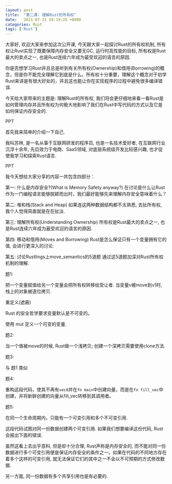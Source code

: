 ```yaml
---
layout: post
title:  "第二课: 理解Rust的所有权"
date:   2021-07-31 20:19:20 +0800
categories: Rust
tags: ['Rust']
---
```


大家好, 欢迎大家来参加这次公开课, 今天跟大家一起探讨Rust的所有权机制, 所有权让Rust实现了既要保障内存安全又要无GC, 运行时高性能的目标, 所有权是Rust最大的卖点之一, 也是Rust连续六年成为最受欢迎的语言的原因.

你是否想学习Rust并且总是听到有关所有权(Ownership)和借用(Borrowing)的概念，但是你不能完全理解它到底是什么。所有权十分重要，理解这个概念对于初学Rust来讲是有很大好处的，并且这也能让你在实现程序的过程中避免很多编译错误.

今天给大家带来的主题是: 理解Rust的所有权, 我们将会更仔细地来看一看Rust是如何管理内存并且所有权为何极大地影响了我们在Rust中写代码的方式以及它是如何保证内存安全的.

PPT

首先我来简单的介绍一下自己.

我叫苏林, 是一名从事于互联网研发的程序员, 也是一名技术爱好者, 在互联网行业沉浮十余年, 先后效力于电商、SaaS领域, 对底层系统级开发比较感兴趣, 也才促使我学习和探索Rust语言. 

PPT

我今天想给大家分享的内容一共包含四部分：

第一: 什么是内存安全?(What is Memory Safety anyway?)
	在讨论是什么让Rust作为一门编程语言能够脱颖而出时，我们最好能够先来理解内存安全意味着什么？

第二: 堆和栈(Stack and Heap)
	如果连这两种数据结构都不太熟悉, 去扯所有权, 我个人觉得简直就是在在扯淡.

第三: 理解所有权(Understanding Ownership)
	所有权是Rust最大的卖点之一, 也是Rust连续六年成为最受欢迎的语言的原因.

第四: 移动和借用(Moves and Borrowing)
	Rust是怎么保证只有一个变量拥有它的值, 会进行更深入的讨论.

第五: 讨论Rustlings上move_semantics的5道题
	通过这5道题加深对Rust所有权机制的理解.

题1: 

把一个变量赋值给另一个变量会把所有权转移给受让者. 当变量v被move到v1时, 栈上的对象被逐位拷贝.

重定义(遮蔽)

Rust 的安全哲学要求变量默认是不可变的。

使用 mut 定义一个可变的变量.

题2: 

当一个值被move的时候, Rust做一个浅拷贝; 创建一个深拷贝需要使用clone方法.

题3: 

与 题1 类似

题4:

重构这段代码，使其不再有`vec0`并在`fn main`中创建向量，而是在`fn fill_vec`中创建，并将新鲜创建的向量从fill_vec转移到其调用者。

题5:

在同一个生命周期内，只能有一个可变引用和多个不可变引用.

这段代码试图对同一份数据创建两个可变引用. 如果我们想要编译这份代码, Rust会报出下面的错误.

虽然这看上去出乎意料, 但是却十分合理, Rust声称是内存安全的, 而不能对同一份数据进行多个可变引用便是保证内存安全的条件之一。如果在代码的不同地方存在着多个这样的可变引用, 就无法保证它们的其中之一不会以不可预期的方式修改数据.

另一方面, 同一份数据有多个共享引用也是有必要的.



